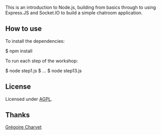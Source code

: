This is an introduction to Node.js, building from basics through to using Express.JS and Socket.IO to build a simple chatroom application.

## How to use

To install the dependencies:

$ npm install

To run each step of the workshop:

$ node step1.js
$ ...
$ node step13.js

## License

Licensed under [AGPL](http://www.gnu.org/licenses/agpl-3.0.html).

## Thanks

[Grégoire Charvet](https://github.com/geekingfrog)